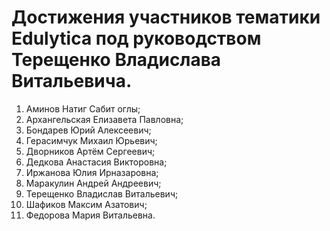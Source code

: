 # Достижения участников тематики Edulytica под руководством Терещенко Владислава Витальевича.

1. Аминов Натиг Сабит оглы;
2. Архангельская Елизавета Павловна;
3. Бондарев Юрий Алексеевич;
4. Герасимчук Михаил Юрьевич;
5. Дворников Артём Сергеевич;
6. Дедкова Анастасия Викторовна;
7. Иржанова Юлия Ирназаровна;
8. Маракулин Андрей Андреевич;
9. Терещенко Владислав Витальевич;
10. Шафиков Максим Азатович;
11. Федорова Мария Витальевна.